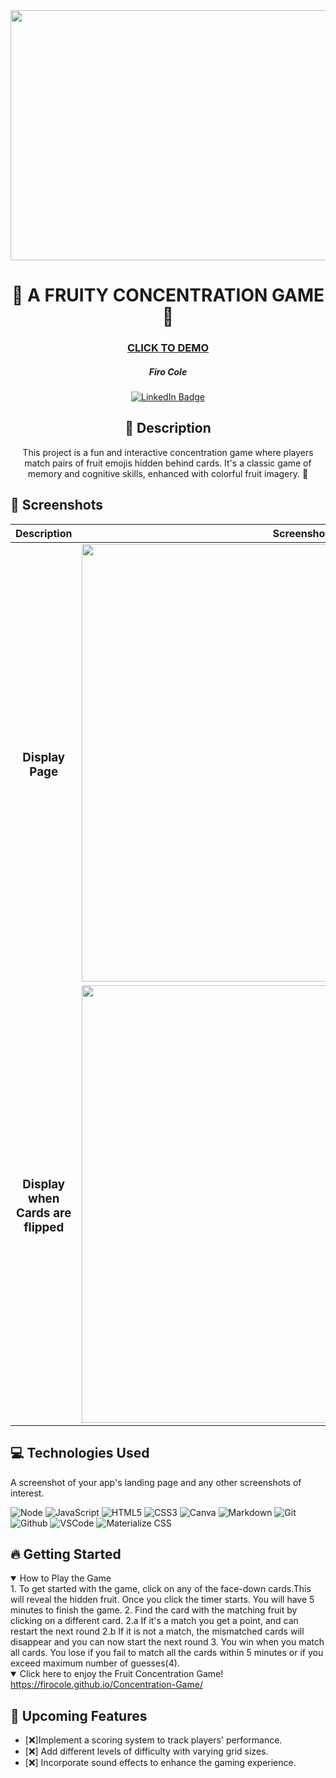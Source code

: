<div id="header" align="center">
  <img src="https://live.staticflickr.com/65535/53601011720_55e308cb22_z.jpg" width="800" height="400">
</div>

<div id="description" align="center">

# :lemon: A FRUITY CONCENTRATION GAME 	:kiwi_fruit:

### [CLICK TO DEMO](https://firocole.github.io/Concentration-Game/)

##### Firo Cole

[![LinkedIn Badge](https://img.shields.io/badge/-@firocolemd-blue?style=flat&logo=Linkedin&logoColor=black)](https://www.linkedin.com/in/firocolemd/)

  ## :pencil: Description

 This project is a fun and interactive concentration game where players match pairs of fruit emojis hidden behind cards. It's a classic game of memory and cognitive skills, enhanced with colorful fruit imagery. :watermelon:	

</div>

## :camera_flash: Screenshots 

|    Description        | Screenshot                                                                                |
| :----------------:    | ----------                                                                                |
| <h3>Display Page</h3> | <img src="https://live.staticflickr.com/65535/53600776543_6b3210fa7d_z.jpg" width="700" /> |
| <h3 align="center">Display when Cards are flipped</h3> | <img src="https://live.staticflickr.com/65535/53600776558_05a4e1671e_z.jpg" width="700" />  


## :computer: Technologies Used
A screenshot of your app's landing page and any other screenshots of interest.

![Node](https://img.shields.io/badge/-Node.js-05122A?style=flat&logo=node.js)
![JavaScript](https://img.shields.io/badge/-JavaScript-05122A?style=flat&logo=javascript)
![HTML5](https://img.shields.io/badge/-HTML5-05122A?style=flat&logo=html5)
![CSS3](https://img.shields.io/badge/-CSS-05122A?style=flat&logo=css3)
![Canva](https://img.shields.io/badge/-Canva-05122A?style=flat&logo=canva)
![Markdown](https://img.shields.io/badge/-Markdown-05122A?style=flat&logo=markdown)
![Git](https://img.shields.io/badge/-Git-05122A?style=flat&logo=git)
![Github](https://img.shields.io/badge/-GitHub-05122A?style=flat&logo=github)
![VSCode](https://img.shields.io/badge/-VS_Code-05122A?style=flat&logo=visualstudio)
![Materialize CSS](https://img.shields.io/badge/-Materialize_CSS-05122A?style=flat&logo=materialdesign)



## :fire: Getting Started

<details open>
<summary> How to Play the Game </summary>
1. To get started with the game, click on any of the face-down cards.This will reveal the hidden fruit. Once you click the timer starts. You will have 5 minutes to finish the game.
2. Find the card with the matching fruit by clicking on a different card.
    2.a If it's a match you get a point, and can restart the next round
    2.b If it is not a match, the mismatched cards will disappear and you can now start the next round
3. You win when you match all cards. You lose if you fail to match all the cards within 5 minutes or if you exceed maximum number of guesses(4).
</details>

<details open>
<summary> Click here to enjoy the Fruit Concentration Game!</summary>
<a href="https://firocole.github.io/Concentration-Game/"
> https://firocole.github.io/Concentration-Game/ </a>
</details>

## :satellite: Upcoming Features
- [:x:]Implement a scoring system to track players' performance.
- [:x:] Add different levels of difficulty with varying grid sizes.
- [:x:] Incorporate sound effects to enhance the gaming experience.
